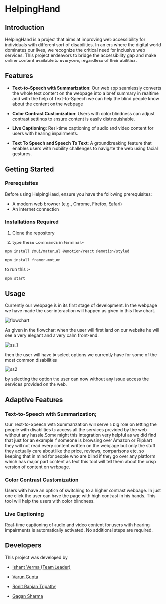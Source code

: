 
# HelpingHand 

## Introduction

HelpingHand is a project that aims at improving web accessibility for individuals with different sort of disabilities. In an era where the digital world dominates our lives, we recognize the critical need for inclusive web services. This project endeavors to bridge the accessibility gap and make online content available to everyone, regardless of their abilities.

## Features

- **Text-to-Speech with Summarization**: Our web app seamlessly converts the whole text content on the webpage into a brief summary in realtime and with the help of Text-to-Speech we can help the blind people know about the content on the webpage

- **Color Contrast Customization**: Users with color blindness can adjust contrast settings to ensure content is easily distinguishable.

- **Live Captioning**: Real-time captioning of audio and video content for users with hearing impairments.

- **Text To Speech and Speech To Text**: A groundbreaking feature that enables users with mobility challenges to navigate the web using facial gestures.

## Getting Started

### Prerequisites

Before using HelpingHand, ensure you have the following prerequisites:

- A modern web browser (e.g., Chrome, Firefox, Safari)
- An internet connection

### Installations Required 

1. Clone the repository:

   
2. type these commands in terminal:-

`npm install @mui/material @emotion/react @emotion/styled`

`npm install framer-motion`

to run this :-

`npm start`

## Usage

Currently our webpage is in its first stage of development. In the webpage we have made the user interaction will happen as given in this flow chart.

![flowchart](https://drive.google.com/file/d/1Nj3RTugjbGuysRBWTSb0g4M7Hlyddgii/view?usp=sharing)

As given in the flowchart when the user will first land on our website he will see a very elegant and a very calm front-end.

![ss_1](https://drive.google.com/file/d/17stY5aHI5VaIqg9gPfLHyrzywi9Mj_8P/view?usp=sharing)

then the user will have to select options we currently have for some of the most common disabilities 

![ss2](https://drive.google.com/file/d/17stY5aHI5VaIqg9gPfLHyrzywi9Mj_8P/view?usp=sharing)

by selecting the option the user can now without any issue access the services provided on the web.


## Adaptive Features

### Text-to-Speech with Summarization;
Our Text-to-Speech with Summarization will serve a big role on letting the people with disablities to access all the services provided by the web without any hassle.Some might this integration very helpful as we did find that just for an example if someone is browsing over Amazon or Flipkart they will not read every content written on the webpage but only the stuff they actually care about like the price, reviews, comparisons etc.
so keeping that in mind for people who are blind if they go over any platform which has major part content as text this tool will tell them about the crisp version of content on webpage.



### Color Contrast Customization

Users with have an option of switching to a higher contrast webpage. In just one click the user can have the page with high contrast in his hands. This tool will help the users with color blindness.

### Live Captioning

Real-time captioning of audio and video content for users with hearing impairments is automatically activated. No additional steps are required.


## Developers
This project was developed by

* [Ishant Verma (Team Leader) ](https://github.com/ishant2612)

* [Varun Gupta](https://github.com/CreepySpider-bot)

* [Ronit Ranjan Tripathy](https://github.com/RONITrrt)

* [Gagan Sharma](https://github.com/PARZIWALL)

